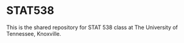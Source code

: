 # STAT538
This is the shared repository for STAT 538 class at The University of Tennessee, Knoxville.  

